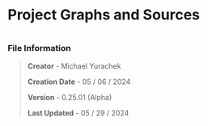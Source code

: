 # Project Graphs and Sources

#

### File Information

> **Creator** - Michael Yurachek
>
> **Creation Date** - 05 / 06 / 2024
>
> **Version** - 0.25.01 (Alpha)
>
> **Last Updated** - 05 / 29 / 2024